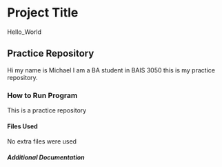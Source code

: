 # Project Title
Hello_World

## Practice Repository
Hi my name is Michael
I am a BA student in BAIS 3050 this is my practice repository.

### How to Run Program
This is a practice repository

#### Files Used
No extra files were used

##### Additional Documentation

